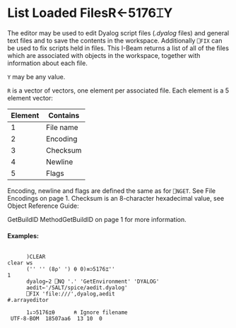




<h1 class="heading"><span class="name">List Loaded Files</span><span class="command">R←5176⌶Y</span></h1>

The editor may be used to edit Dyalog script files (*.dyalog* files) and general text files and to save the contents in the workspace. Additionally `⎕FIX` can be used to fix scripts held in files. This I-Beam returns a list of all of the files which are associated with objects in the workspace, together with information about each file.


`Y` may be any value.


`R` is a vector of vectors, one element per associated file. Each element is a 5 element vector:

| Element | Contains |
| --- | ---  |
| 1 | File name |
| 2 | Encoding |
| 3 | Checksum |
| 4 | Newline |
| 5 | Flags |


Encoding, newline and flags are defined the same as for `⎕NGET`. See File Encodings on page 1. Checksum is an 8-character hexadecimal value, see 
Object Reference Guide: 

GetBuildID MethodGetBuildID on page 1  for more information.


#### Examples:
```apl

      )CLEAR
clear ws
      ('' '' (8⍴' ') ⍬ 0)≡⊃5176⌶''
1
      dyalog←2 ⎕NQ '.' 'GetEnvironment' 'DYALOG' 
      aedit←'/SALT/spice/aedit.dyalog'
      ⎕FIX 'file:///',dyalog,aedit
#.arrayeditor

      1↓⊃5176⌶⍬      ⍝ Ignore filename
 UTF-8-BOM  18507aa6  13 10  0

			
```


